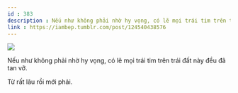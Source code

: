 ```yaml
---
id : 383
description : Nếu như không phải nhờ hy vọng, có lẽ mọi trái tim trên trái đất này đều đã tan vỡ.
link : https://iambep.tumblr.com/post/124540438576
---
```


![](https://64.media.tumblr.com/a31a8138fe3a34319263d7c4b04b38ad/tumblr_nrrn4hXlFE1u3a9rjo1_540.jpg)

Nếu như không phải nhờ hy vọng, có lẽ mọi trái tim trên trái đất này đều
đã tan vỡ.

Từ rất lâu rồi mới phải.